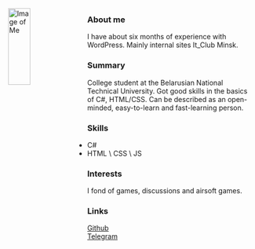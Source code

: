 <img src="https://sun9-4.userapi.com/impg/TIrHho9hOQyIz7u2yzB8vgvSGOy4vTKtBa2Tog/PhN2zC2Lbvw.jpg?size=960x1280&quality=95&sign=5d6ad217f7c1a1d04468ba195b50753d&type=album" alt="Image of Me" width="30%" height="20%" align="left" style="margin-right: 2%; margin-bottom: 2%;margin-top: 2%;">

### About me
I have about six months of experience with WordPress. Mainly internal sites It_Club Minsk.


### Summary
College student at the Belarusian National Technical University. Got good skills in the basics of C#, HTML/CSS. Can be described as an open-minded, easy-to-learn and fast-learning person.


### Skills 
- C#
- HTML \ CSS \ JS


### Interests
I fond of games, discussions and airsoft games.


### Links
[Github](https://github.com/sskef-web) <br>
[Telegram](https://t.me/sskef) <br>
